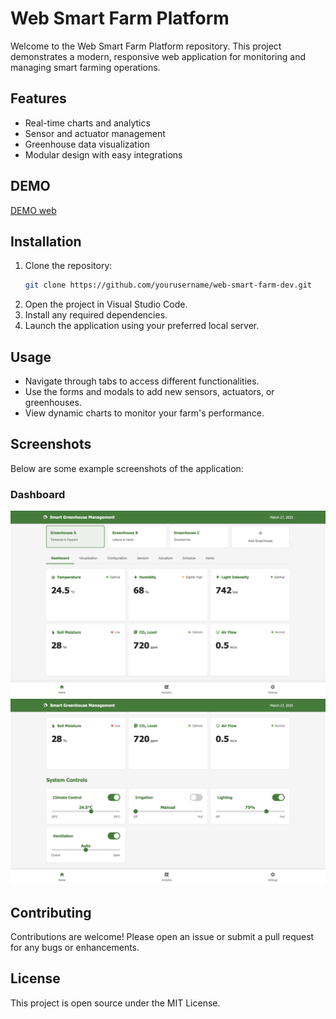 # Web Smart Farm Platform

Welcome to the Web Smart Farm Platform repository. This project demonstrates a modern, responsive web application for monitoring and managing smart farming operations.

## Features

- Real-time charts and analytics
- Sensor and actuator management
- Greenhouse data visualization
- Modular design with easy integrations

## DEMO
[DEMO web](https://smartfarm-demo.netlify.app/)

## Installation

1. Clone the repository:
   ```bash
   git clone https://github.com/yourusername/web-smart-farm-dev.git
   ```
2. Open the project in Visual Studio Code.
3. Install any required dependencies.
4. Launch the application using your preferred local server.

## Usage

- Navigate through tabs to access different functionalities.
- Use the forms and modals to add new sensors, actuators, or greenhouses.
- View dynamic charts to monitor your farm's performance.

## Screenshots

Below are some example screenshots of the application:

### Dashboard
![Dashboard](pics/dashboard1.png)
![Dashboard](pics/dashboard2.png)


## Contributing

Contributions are welcome! Please open an issue or submit a pull request for any bugs or enhancements.

## License

This project is open source under the MIT License.